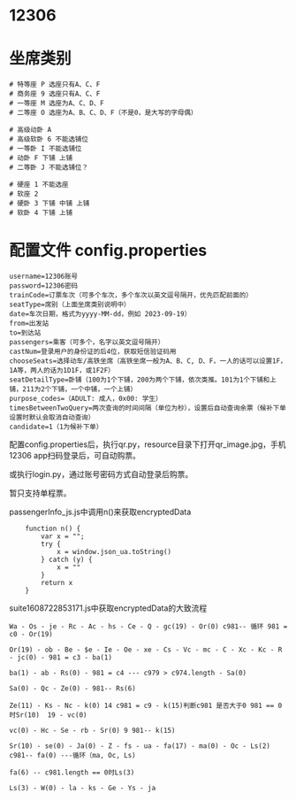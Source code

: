# 12306
# 坐席类别
    # 特等座 P 选座只有A、C、F
    # 商务座 9 选座只有A、C、F
    # 一等座 M 选座为A、C、D、F
    # 二等座 O 选座为A、B、C、D、F（不是0，是大写的字母偶）

    # 高级动卧 A
    # 高级软卧 6 不能选铺位
    # 一等卧 I 不能选铺位
    # 动卧 F 下铺 上铺
    # 二等卧 J 不能选铺位？

    # 硬座 1 不能选座
    # 软座 2
    # 硬卧 3 下铺 中铺 上铺
    # 软卧 4 下铺 上铺
    
# 配置文件 config.properties
```
username=12306账号
password=12306密码
trainCode=订票车次（可多个车次，多个车次以英文逗号隔开，优先匹配前面的）
seatType=席别（上面坐席类别说明中）
date=车次日期，格式为yyyy-MM-dd，例如 2023-09-19）
from=出发站
to=到达站
passengers=乘客（可多个，名字以英文逗号隔开）
castNum=登录用户的身份证的后4位，获取短信验证码用
chooseSeats=选择动车/高铁坐席（高铁坐席一般为A、B、C, D、F，一人的话可以设置1F，1A等，两人的话为1D1F，或1F2F）
seatDetailType=卧铺（100为1个下铺，200为两个下铺，依次类推。101为1个下铺和上铺，211为2个下铺，一个中铺，一个上铺）
purpose_codes=（ADULT: 成人，0x00: 学生）
timesBetweenTwoQuery=两次查询的时间间隔（单位为秒），设置后自动查询余票（候补下单设置时默认会取消自动查询）
candidate=1（1为候补下单）
```
配置config.properties后，执行qr.py，resource目录下打开qr_image.jpg，手机12306 app扫码登录后，可自动购票。  

或执行login.py，通过账号密码方式自动登录后购票。

暂只支持单程票。

[//]: # (查询余票时，学生票purpose_codes为0x00，成人为ADULT)


passengerInfo_js.js中调用n()来获取encryptedData
```
    function n() {
        var x = "";
        try {
            x = window.json_ua.toString()
        } catch (y) {
            x = ""
        }
        return x
    }
```

suite1608722853171.js中获取encryptedData的大致流程

```
Wa - Os - je - Rc - Ac - hs - Ce - Q - gc(19) - Or(0) c981-- 循环 981 = c0 - Or(19)

Or(19) - ob - Be - $e - Ie - Oe - xe - Cs - Vc - mc - C - Xc - Kc - R - jc(0) - 981 = c3 - ba(1)

ba(1) - ab - Rs(0) - 981 = c4 --- c979 > c974.length - Sa(0)

Sa(0) - Qc - Ze(0) - 981-- Rs(6)

Ze(11) - Ks - Nc - k(0) 14 c981 = c9 - k(15)判断c981 是否大于0 981 == 0时Sr(10)  19 - vc(0)

vc(0) - Hc - Se - rb - Sr(0) 9 981-- k(15)

Sr(10) - se(0) - Ja(0) - Z - fs - ua - fa(17) - ma(0) - Oc - Ls(2) c981-- fa(0) ---循环（ma, Oc, Ls)

fa(6) -- c981.length == 0时Ls(3)

Ls(3) - W(0) - la - ks - Ge - Ys - ja
```

